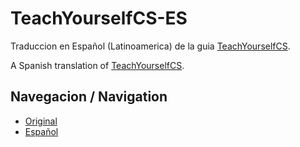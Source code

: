 # TeachYourselfCS-ES

Traduccion en Español (Latinoamerica) de la guia [TeachYourselfCS](https://teachyourselfcs.com/).

A Spanish translation of [TeachYourselfCS](https://teachyourselfcs.com/). 

## Navegacion / Navigation 

*   [Original](https://teachyourselfcs.com/)
*   [Español](TeachYourselfCS-ES.md)
